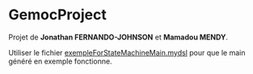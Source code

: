 # GemocProject

Projet de __Jonathan FERNANDO-JOHNSON__ et __Mamadou MENDY__.

Utiliser le fichier [exempleForStateMachineMain.mydsl](https://github.com/mmgenius/GemocProject/blob/master/exempleForStateMachineMain.mydsl "exempleForStateMachineMain.mydsl") pour que le main généré en exemple fonctionne.
